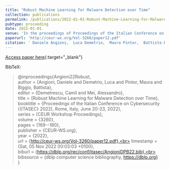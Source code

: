 ```yaml
---
title: "Robust Machine Learning for Malware Detection over Time"
collection: publications
permalink: /publications/2022-01-01-Robust-Machine-Learning-for-Malware-Detection-over-Time
pubtype: proceeding
date: 2022-01-01
venue: 'In the proceedings of Proceedings of the Italian Conference on Cybersecurity (ITASEC 2022), Rome, Italy, June 20-23, 2022'
paperurl: 'http://ceur-ws.org/Vol-3260/paper12.pdf'
citation: ' Daniele Angioni,  Luca Demetrio,  Maura Pintor,  Battista Biggio, &quot;Robust Machine Learning for Malware Detection over Time.&quot; In the proceedings of Proceedings of the Italian Conference on Cybersecurity (ITASEC 2022), Rome, Italy, June 20-23, 2022, 2022.'
---
```

[Access paper here](http://ceur-ws.org/Vol-3260/paper12.pdf){:target="_blank"}

BibTeX: 
>@inproceedings{Angioni22Robust,<br>    author = {Angioni, Daniele and Demetrio, Luca and Pintor, Maura and Biggio, Battista},<br>    editor = {Demetrescu, Camil and Mei, Alessandro},<br>    title = {Robust Machine Learning for Malware Detection over Time},<br>    booktitle = {Proceedings of the Italian Conference on Cybersecurity {(ITASEC} 2022), Rome, Italy, June 20-23, 2022},<br>    series = {CEUR Workshop Proceedings},<br>    volume = {3260},<br>    pages = {169--180},<br>    publisher = {CEUR-WS.org},<br>    year = {2022},<br>    url = {http://ceur-ws.org/Vol-3260/paper12.pdf},<br>    timestamp = {Sat, 05 Nov 2022 00:03:03 +0100},<br>    biburl = {https://dblp.org/rec/conf/itasec/AngioniDPB22.bib},<br>    bibsource = {dblp computer science bibliography, https://dblp.org}<br>}<br>